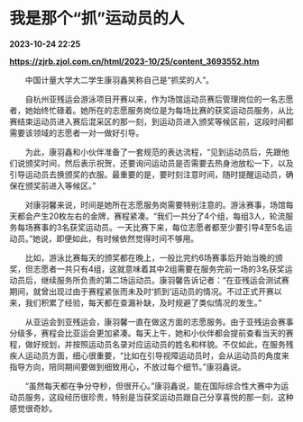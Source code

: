# 我是那个“抓”运动员的人

**2023-10-24 22:25**

**https://zjrb.zjol.com.cn/html/2023-10/25/content_3693552.htm**

　　中国计量大学大二学生康羽鑫笑称自己是“抓奖的人”。

　　自杭州亚残运会游泳项目开赛以来，作为场馆运动员赛后管理岗位的一名志愿者，她始终忙碌着。她所在的志愿服务岗位是为每场比赛的获奖运动员服务，从比赛结束运动员进入赛后混采区的那一刻，到运动员进入颁奖等候区前，这段时间都需要该领域的志愿者一对一做好引导。

　　为此，康羽鑫和小伙伴准备了一套规范的表达流程，“见到运动员后，先跟他们说颁奖时间，然后表示祝贺，还要询问运动员是否需要去热身池放松一下，以及引导运动员去换颁奖的衣服。最重要的是，要时刻注意时间，随时提醒运动员，确保在颁奖前进入等候区。”

　　对康羽馨来说，时间是她所在志愿服务岗需要特别注意的。游泳赛事，场馆每天都会产生20枚左右的金牌，赛程紧凑。“我们一共分了4个组，每组3人，轮流服务每场赛事的3名获奖运动员。一天比赛下来，每位志愿者都至少要引导4至5名运动员。”她说，即便如此，有时候依然觉得时间不够用。

　　比如，游泳比赛每天的颁奖都在晚上，一般比完约6场赛事后开始当晚的颁奖，但志愿者一共只有4组，这就意味着其中2组需要在服务完前一场的3名获奖运动员后，继续服务所负责的第二场运动员。康羽馨告诉记者：“在亚残运会测试赛期间，就曾出现过由于赛程紧张而未及时‘抓到’运动员的情况。不过正式开赛以来，我们积累了经验，每天都在查漏补缺，及时规避了类似情况的发生。”

　　从亚运会到亚残运会，康羽馨一直在做这方面的志愿服务。由于亚残运会赛事分级多，赛程会比亚运会更加紧凑。每天上午，她和小伙伴都会提前查看当天的赛程，做好规划，并按照运动员名录对应运动员的姓名和样貌。不仅如此，在服务残疾人运动员方面，细心很重要，“比如在引导视障运动员时，会从运动员的角度来指导方向，陪同期间要做到细致用心，不放过每个细节。”康羽鑫说。

　　“虽然每天都在争分夺秒，但很开心。”康羽鑫说，能在国际综合性大赛中为运动员服务，这段经历很珍贵，特别是当获奖运动员跟自己分享喜悦的那一刻，这种感觉很奇妙。